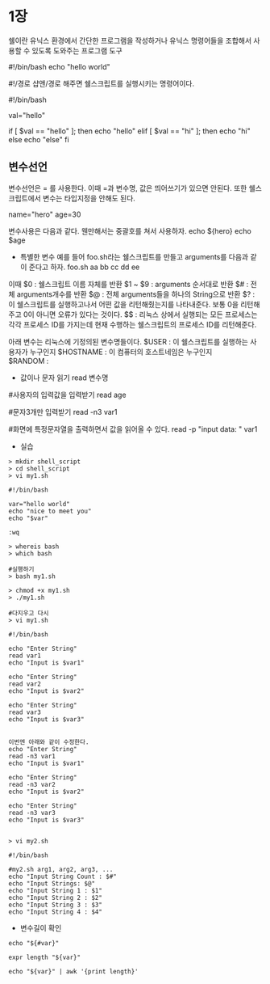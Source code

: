 # 1장
쉘이란 유닉스 환경에서 간단한 프로그램을 작성하거나 유닉스 명령어들을 조합해서 사용할 수 있도록 도와주는 프로그램 도구

#!/bin/bash
echo "hello world"

#!/경로  샵앤/경로 해주면 쉘스크립트를 실행시키는 명령어이다.


#!/bin/bash

val="hello"

if [ $val == "hello" ]; then
	echo "hello"
elif [ $val == "hi" ]; then
	echo "hi"
else
	echo "else"
fi



## 변수선언
변수선언은 = 를 사용한다.
이때 =과 변수명, 값은 띄어쓰기가 있으면 안된다.
또한 쉘스크립트에서 변수는 타입지정을 안해도 된다.

name="hero"
age=30

변수사용은 다음과 같다. 웬만해서는 중괄호를 쳐서 사용하자.
echo ${hero}
echo $age

* 특별한 변수
예를 들어 foo.sh라는 쉘스크립트를 만들고 arguments를 다음과 같이 준다고 하자.
foo.sh aa bb cc dd ee

이때
$0 : 쉘스크립트 이름 자체를 반환
$1 ~ $9 : arguments 순서대로 반환
$# : 전체 arguments개수를 반환
$@ : 전체 arguments들을 하나의 String으로 반환
$? : 이 쉘스크립트를 실행하고나서 어떤 값을 리턴해줬는지를 나타내준다. 보통 0을 리턴해주고 0이 아니면 오류가 있다는 것이다.
$$ : 리눅스 상에서 실행되는 모든 프로세스는 각각 프로세스 ID를 가지는데 현재 수행하는 쉘스크립트의 프로세스 ID를 리턴해준다.

아래 변수는 리눅스에 기정의된 변수명들이다.
$USER : 이 쉘스크립트를 실행하는 사용자가 누구인지 
$HOSTNAME : 이 컴퓨터의 호스트네임은 누구인지  
$RANDOM :


* 값이나 문자 읽기
read 변수명

#사용자의 입력값을 입력받기
read age

#문자3개만 입력받기
read -n3 var1 

#화면에 특정문자열을 출력하면서 값을 읽어올 수 있다.
read -p "input data: " var1

* 실습
```
> mkdir shell_script
> cd shell_script
> vi my1.sh

#!/bin/bash

var="hello world"
echo "nice to meet you"
echo "$var"

:wq

> whereis bash
> which bash

#실행하기
> bash my1.sh

> chmod +x my1.sh
> ./my1.sh

#다지우고 다시
> vi my1.sh

#!/bin/bash

echo "Enter String"
read var1
echo "Input is $var1"

echo "Enter String"
read var2
echo "Input is $var2"

echo "Enter String"
read var3
echo "Input is $var3"


이번엔 아래와 같이 수정한다.
echo "Enter String"
read -n3 var1
echo "Input is $var1"

echo "Enter String"
read -n3 var2
echo "Input is $var2"

echo "Enter String"
read -n3 var3
echo "Input is $var3"


> vi my2.sh

#!/bin/bash

#my2.sh arg1, arg2, arg3, ...
echo "Input String Count : $#"
echo "Input Strings: $@"
echo "Input String 1 : $1"
echo "Input String 2 : $2"
echo "Input String 3 : $3"
echo "Input String 4 : $4"
```

* 변수길이 확인
```
echo "${#var}"

expr length "${var}"

echo "${var}" | awk '{print length}'
```
